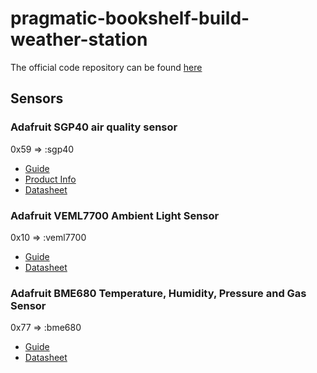 # pragmatic-bookshelf-build-weather-station

The official code repository can be found [here](https://github.com/akoutmos/nerves_weather_station)

## Sensors


### Adafruit SGP40 air quality sensor

0x59 => :sgp40

* [Guide](https://learn.adafruit.com/adafruit-sgp40/overview)
* [Product Info](https://cdn.sparkfun.com/assets/e/9/3/f/e/GAS_AN_SGP40_VOC_Index_for_Experts_D1.pdf)
* [Datasheet](https://cdn-learn.adafruit.com/assets/assets/000/097/511/original/Sensirion_Gas-Sensors_SGP40_Datasheet.pdf?1607381770)

### Adafruit VEML7700 Ambient Light Sensor

0x10 => :veml7700

* [Guide](https://learn.adafruit.com/adafruit-veml7700)
* [Datasheet](https://www.vishay.com/docs/84286/veml7700.pdf)

### Adafruit BME680 Temperature, Humidity, Pressure and Gas Sensor

0x77 => :bme680

* [Guide](https://learn.adafruit.com/adafruit-bme680-humidity-temperature-barometic-pressure-voc-gas)
* [Datasheet](https://cdn-shop.adafruit.com/product-files/3660/BME680.pdf)

